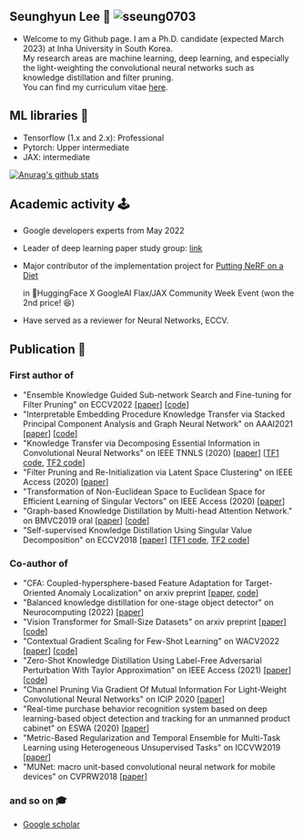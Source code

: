 ## Seunghyun Lee 👋 <img src="https://komarev.com/ghpvc/?username=sseung0703" alt="sseung0703" /> 
- Welcome to my Github page. I am a Ph.D. candidate (expected March 2023) at Inha University in South Korea. <br>
  My research areas are machine learning, deep learning, and especially the light-weighting the convolutional neural networks such as knowledge distillation and filter pruning. <br>
  You can find my curriculum vitae [here](https://docs.google.com/document/d/e/2PACX-1vSyW0NjszxZd_hQAdyuykIQJwOx9GFWXsbXTLCx76AqyPSOBktd-Sg3QeH12wNoTzoxhuygTipTtvam/pub).

## ML libraries 🧱
  - Tensorflow (1.x and 2.x): Professional
  - Pytorch: Upper intermediate
  - JAX: intermediate
  
[![Anurag's github stats](https://github-readme-stats.vercel.app/api?username=sseung0703&hide=issues,contribs)](https://github.com/anuraghazra/github-readme-stats)

## Academic activity 🕹
  - Google developers experts from May 2022
  - Leader of deep learning paper study group: [link](https://trello.com/b/vCD6pP9t/paper-study)
  - Major contributor of the implementation project for [Putting NeRF on a Diet](https://github.com/codestella/putting-nerf-on-a-diet)
    
    in 🤗HuggingFace X GoogleAI Flax/JAX Community Week Event (won the 2nd price! 😆)
  - Have served as a reviewer for Neural Networks, ECCV.
    
## Publication 📜
### First author of
  - "Ensemble Knowledge Guided Sub-network Search and Fine-tuning for Filter Pruning" on ECCV2022 [[paper](https://arxiv.org/abs/2203.02651)] [[code](https://github.com/sseung0703/EKG)] 
  - "Interpretable Embedding Procedure Knowledge Transfer via Stacked Principal Component Analysis and Graph Neural Network" on AAAI2021 [[paper](https://arxiv.org/abs/2104.13561)] [[code](https://github.com/sseung0703/IEPKT)]
  - "Knowledge Transfer via Decomposing Essential Information in Convolutional Neural Networks" on IEEE TNNLS (2020) [[paper](https://ieeexplore.ieee.org/document/9222552)] [[TF1 code](https://github.com/sseung0703/KD_methods_with_TF), [TF2 code](https://github.com/sseung0703/Knowledge_distillation_via_TF2.0)]
  - "Filter Pruning and Re-Initialization via Latent Space Clustering" on IEEE Access (2020) [[paper](https://ieeexplore.ieee.org/abstract/document/9223765)]
  - "Transformation of Non-Euclidean Space to Euclidean Space for Efficient Learning of Singular Vectors" on IEEE Access (2020) [[paper](https://ieeexplore.ieee.org/document/9137281)]
  - "Graph-based Knowledge Distillation by Multi-head Attention Network." on BMVC2019 oral [[paper](https://bmvc2019.org/wp-content/uploads/papers/0821-paper.pdf)] [[code](https://github.com/sseung0703/KD_methods_with_TF)]
  - "Self-supervised Knowledge Distillation Using Singular Value Decomposition" on ECCV2018 [[paper](https://openaccess.thecvf.com/content_ECCV_2018/html/SEUNG_HYUN_LEE_Self-supervised_Knowledge_Distillation_ECCV_2018_paper.html)] [[TF1 code](https://github.com/sseung0703/KD_methods_with_TF), [TF2 code](https://github.com/sseung0703/Knowledge_distillation_via_TF2.0)]
  
  


### Co-author of
  - "CFA: Coupled-hypersphere-based Feature Adaptation for Target-Oriented Anomaly Localization" on arxiv preprint [[paper](https://arxiv.org/abs/2206.04325), [code](https://github.com/sungwool/CFA_for_anomaly_localization)]
  - "Balanced knowledge distillation for one-stage object detector" on Neurocomputing (2022) [[paper](https://www.sciencedirect.com/science/article/pii/S0925231222006725)]
  - "Vision Transformer for Small-Size Datasets" on arxiv preprint [[paper](https://arxiv.org/abs/2112.13492)] [[code](https://github.com/aanna0701/SPT_LSA_ViT)]
  - "Contextual Gradient Scaling for Few-Shot Learning" on WACV2022 [[paper](https://openaccess.thecvf.com/content/WACV2022/html/Lee_Contextual_Gradient_Scaling_for_Few-Shot_Learning_WACV_2022_paper.html)] [[code](https://github.com/shlee625/CxGrad)]
  - "Zero-Shot Knowledge Distillation Using Label-Free Adversarial Perturbation With Taylor Approximation" on IEEE Access (2021) [[paper](https://ieeexplore.ieee.org/abstract/document/9380328)] [[code](https://github.com/sseung0703/ACCESS_KD)]
  - "Channel Pruning Via Gradient Of Mutual Information For Light-Weight Convolutional Neural Networks" on ICIP 2020 [[paper](https://ieeexplore.ieee.org/abstract/document/9190803)]
  - "Real-time purchase behavior recognition system based on deep learning-based object detection and tracking for an unmanned product cabinet" on ESWA (2020) [[paper](https://www.sciencedirect.com/science/article/pii/S0957417419307808)]
  - "Metric-Based Regularization and Temporal Ensemble for Multi-Task Learning using Heterogeneous Unsupervised Tasks" on ICCVW2019 [[paper](https://ieeexplore.ieee.org/abstract/document/9022628)]
  - "MUNet: macro unit-based convolutional neural network for mobile devices" on CVPRW2018 [[paper](https://openaccess.thecvf.com/content_cvpr_2018_workshops/w33/html/Kim_MUNet_Macro_Unit-Based_CVPR_2018_paper.html)]
 
### and so on 🎓
  - [Google scholar](https://scholar.google.co.kr/citations?user=onGHuFsAAAAJ&hl=en)

